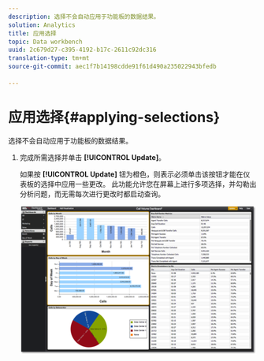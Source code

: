```yaml
---
description: 选择不会自动应用于功能板的数据结果。
solution: Analytics
title: 应用选择
topic: Data workbench
uuid: 2c679d27-c395-4192-b17c-2611c92dc316
translation-type: tm+mt
source-git-commit: aec1f7b14198cdde91f61d490a235022943bfedb

---
```



# 应用选择{#applying-selections}

选择不会自动应用于功能板的数据结果。

1. 完成所需选择并单击 **[!UICONTROL Update]**。

   如果按 **[!UICONTROL Update]** 钮为橙色，则表示必须单击该按钮才能在仪表板的选择中应用一些更改。 此功能允许您在屏幕上进行多项选择，并勾勒出分析问题，而无需每次进行更改时都启动查询。

   ![](assets/selection_update.png)

